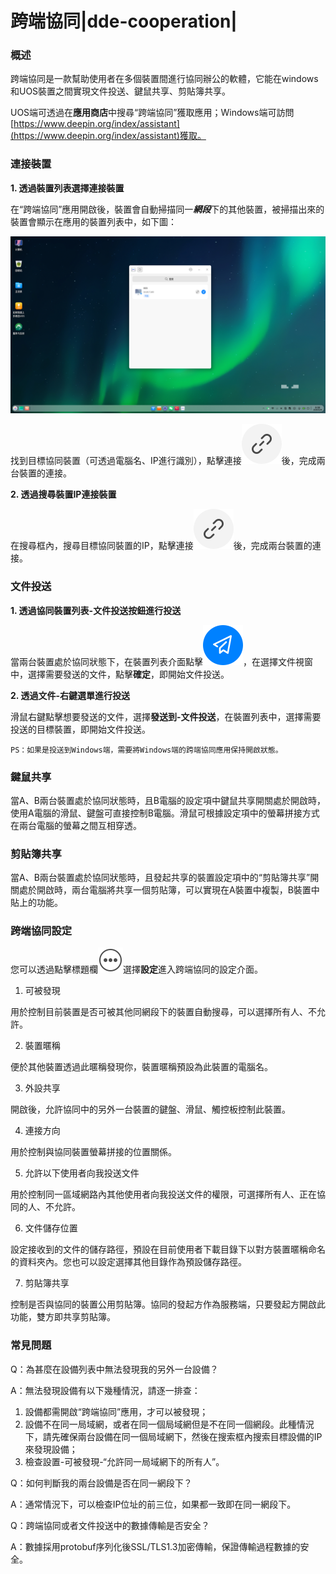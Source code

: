 # 跨端協同|dde-cooperation|

### 概述

跨端協同是一款幫助使用者在多個裝置間進行協同辦公的軟體，它能在windows和UOS裝置之間實現文件投送、鍵鼠共享、剪貼簿共享。

UOS端可透過在**應用商店**中搜尋“跨端協同”獲取應用；Windows端可訪問[https://www.deepin.org/index/assistant](https://www.deepin.org/index/assistant)獲取。

### 連接裝置

**1. 透過裝置列表選擇連接裝置**

在“跨端協同”應用開啟後，裝置會自動掃描同一***網段***下的其他裝置，被掃描出來的裝置會顯示在應用的裝置列表中，如下圖：

![listofdevices](./fig/listofdevices.png)

找到目標協同裝置（可透過電腦名、IP進行識別），點擊連接![dde-cooperation](../common/connect.svg)後，完成兩台裝置的連接。

**2. 透過搜尋裝置IP連接裝置**

在搜尋框內，搜尋目標協同裝置的IP，點擊連接![dde-cooperation](../common/connect.svg)後，完成兩台裝置的連接。

### 文件投送

**1. 透過協同裝置列表-文件投送按鈕進行投送**

當兩台裝置處於協同狀態下，在裝置列表介面點擊![dde-cooperation](../common/send.svg)，在選擇文件視窗中，選擇需要發送的文件，點擊**確定**，即開始文件投送。

**2. 透過文件-右鍵選單進行投送**

滑鼠右鍵點擊想要發送的文件，選擇**發送到-文件投送**，在裝置列表中，選擇需要投送的目標裝置，即開始文件投送。

```
PS：如果是投送到Windows端，需要將Windows端的跨端協同應用保持開啟狀態。
```

### 鍵鼠共享

當A、B兩台裝置處於協同狀態時，且B電腦的設定項中鍵鼠共享開關處於開啟時，使用A電腦的滑鼠、鍵盤可直接控制B電腦。滑鼠可根據設定項中的螢幕拼接方式在兩台電腦的螢幕之間互相穿透。

### 剪貼簿共享

當A、B兩台裝置處於協同狀態時，且發起共享的裝置設定項中的“剪貼簿共享”開關處於開啟時，兩台電腦將共享一個剪貼簿，可以實現在A裝置中複製，B裝置中貼上的功能。

### 跨端協同設定

您可以透過點擊標題欄![dde-cooperation](../common/menu.svg)選擇**設定**進入跨端協同的設定介面。

1. 可被發現

用於控制目前裝置是否可被其他同網段下的裝置自動搜尋，可以選擇所有人、不允許。

2. 裝置暱稱

便於其他裝置透過此暱稱發現你，裝置暱稱預設為此裝置的電腦名。

3. 外設共享

開啟後，允許協同中的另外一台裝置的鍵盤、滑鼠、觸控板控制此裝置。

4. 連接方向

用於控制與協同裝置螢幕拼接的位置關係。

5. 允許以下使用者向我投送文件

用於控制同一區域網路內其他使用者向我投送文件的權限，可選擇所有人、正在協同的人、不允許。

6. 文件儲存位置

設定接收到的文件的儲存路徑，預設在目前使用者下載目錄下以對方裝置暱稱命名的資料夾內。您也可以設定選擇其他目錄作為預設儲存路徑。

7. 剪貼簿共享

控制是否與協同的裝置公用剪貼簿。協同的發起方作為服務端，只要發起方開啟此功能，雙方即共享剪貼簿。

### 常見問題

Q：為甚麼在設備列表中無法發現我的另外一台設備？

A：無法發現設備有以下幾種情況，請逐一排查：

1. 設備都需開啟“跨端協同”應用，才可以被發現；
2. 設備不在同一局域網，或者在同一個局域網但是不在同一個網段。此種情況下，請先確保兩台設備在同一個局域網下，然後在搜索框內搜索目標設備的IP來發現設備；
3. 檢查設置-可被發現-“允許同一局域網下的所有人”。

Q：如何判斷我的兩台設備是否在同一網段下？

A：通常情況下，可以檢查IP位址的前三位，如果都一致即在同一網段下。

Q：跨端協同或者文件投送中的數據傳輸是否安全？

A：數據採用protobuf序列化後SSL/TLS1.3加密傳輸，保證傳輸過程數據的安全。
















